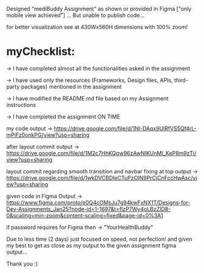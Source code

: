 Designed "mediBuddy Assignment" as shown or provided in Figma ["only mobile view achieved"] ...
But unable to publish code...

for better visualization see at 430Wx560H dimensions with 100% zoom!

# myChecklist:
 -> I have completed almost all the functionalities asked in the assignment 
 
 -> I have used only the resources (Frameworks, Design files, APIs, third-party packages) mentioned in the assignment 
 
 -> I have modified the README.md file based on my Assignment instructions
 
 -> I have completed the assignment ON TIME

my code output -> https://drive.google.com/file/d/1Nl-DAqx9UlRfVS5Qf4rL-mPiFz0onkPG/view?usp=sharing

after layout commit output -> https://drive.google.com/file/d/1M2c7HhKQgw96zAwNIKUnMl_KeP8m9zTi/view?usp=sharing

layout commit regarding smooth transition and navbar fixing at top output -> https://drive.google.com/file/d/1wkDVCBDIeCTuPzOIN9PrCjCnFccHwAsc/view?usp=sharing

given code in Figma Output -> https://www.figma.com/proto/e0Q4cOMsJu7g94kwFxNX1T/Designs-for-Dev-Assignments_Jan25?node-id=1-1697&t=flzP7Wy4oLBzZlD8-0&scaling=min-zoom&content-scaling=fixed&page-id=0%3A1

if password requires for Figma then -> "YourHealthBuddy"


Due to less time (2 days) just focused on speed, not perfection! and given my best to get as close as my output to the given assignment figma output...

Thank you :)

